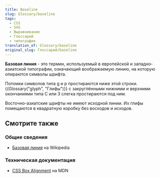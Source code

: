 ```yaml
---
title: Baseline
slug: Glossary/baseline
tags:
  - CSS
  - SVG
  - Выравнивание
  - Глоссарий
  - типография
translation_of: Glossary/baseline
original_slug: Глоссарий/baseline
---
```

**Базовая линия** - это термин, используемый в европейской и западно-азиатской типографии, означающий воображаемую линию, на которую опираются символы шрифта.

Потомки символов типа g и p простираются ниже этой строки. {{Glossary("glyph", "Глифы")}} с закруглёнными нижними и верхними окончаниями типа C или 3 слегка простираются под ним.

Восточно-азиатские шрифты не имеют исходной линии. Их глифы помещаются в квадратную коробку без восходов и исходов.

## Смотрите также

### Общие сведения

- [Базовая линия](<https://ru.wikipedia.org/wiki/Базовая_линия_(дизайн_шрифта)>) на Wikipedia

### Техническая документация

- [CSS Box Alignment](ru/Web/CSS/CSS_Box_Alignment#Типы_выравнивания) на MDN

